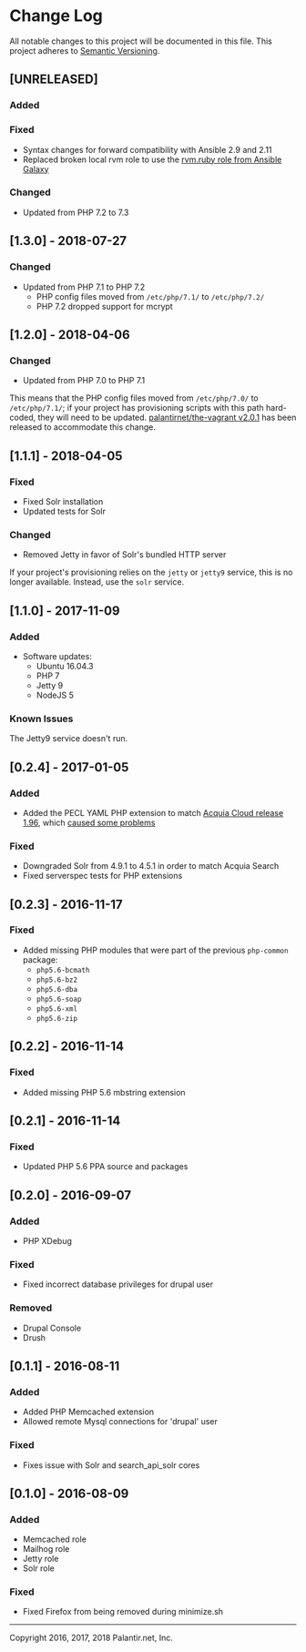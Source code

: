 # Change Log
All notable changes to this project will be documented in this file.
This project adheres to [Semantic Versioning](http://semver.org/).

## [UNRELEASED]

### Added

### Fixed

- Syntax changes for forward compatibility with Ansible 2.9 and 2.11
- Replaced broken local rvm role to use the [rvm.ruby role from Ansible Galaxy](https://galaxy.ansible.com/rvm/ruby)

### Changed

- Updated from PHP 7.2 to 7.3

## [1.3.0] - 2018-07-27

### Changed

- Updated from PHP 7.1 to PHP 7.2
  - PHP config files moved from `/etc/php/7.1/` to `/etc/php/7.2/`
  - PHP 7.2 dropped support for mcrypt

## [1.2.0] - 2018-04-06

### Changed

- Updated from PHP 7.0 to PHP 7.1

This means that the PHP config files moved from `/etc/php/7.0/` to `/etc/php/7.1/`; if your project has provisioning scripts with this path hard-coded, they will need to be updated. [palantirnet/the-vagrant v2.0.1](https://github.com/palantirnet/the-vagrant/releases/tag/2.0.1) has been released to accommodate this change.

## [1.1.1] - 2018-04-05

### Fixed

- Fixed Solr installation
- Updated tests for Solr

### Changed

- Removed Jetty in favor of Solr's bundled HTTP server

If your project's provisioning relies on the `jetty` or `jetty9` service, this is no longer available. Instead, use the `solr` service.

## [1.1.0] - 2017-11-09

### Added

- Software updates:
  - Ubuntu 16.04.3
  - PHP 7
  - Jetty 9
  - NodeJS 5

### Known Issues

The Jetty9 service doesn't run.

## [0.2.4] - 2017-01-05

### Added

- Added the PECL YAML PHP extension to match [Acquia Cloud release 1.96](https://docs.acquia.com/release-note/acquia-cloud-196), which [caused some problems](https://docs.acquia.com/article/pecl-yaml-serialization-errors)

### Fixed

- Downgraded Solr from 4.9.1 to 4.5.1 in order to match Acquia Search
- Fixed serverspec tests for PHP extensions

## [0.2.3] - 2016-11-17

### Fixed

- Added missing PHP modules that were part of the previous `php-common` package:
  - `php5.6-bcmath`
  - `php5.6-bz2`
  - `php5.6-dba`
  - `php5.6-soap`
  - `php5.6-xml`
  - `php5.6-zip`

## [0.2.2] - 2016-11-14

### Fixed

- Added missing PHP 5.6 mbstring extension

## [0.2.1] - 2016-11-14

### Fixed

- Updated PHP 5.6 PPA source and packages

## [0.2.0] - 2016-09-07

### Added

- PHP XDebug

### Fixed

- Fixed incorrect database privileges for drupal user

### Removed

- Drupal Console
- Drush

## [0.1.1] - 2016-08-11

### Added

- Added PHP Memcached extension
- Allowed remote Mysql connections for 'drupal' user

### Fixed

- Fixes issue with Solr and search_api_solr cores

## [0.1.0] - 2016-08-09

### Added

- Memcached role
- Mailhog role
- Jetty role
- Solr role

### Fixed

- Fixed Firefox from being removed during minimize.sh

----
Copyright 2016, 2017, 2018 Palantir.net, Inc.
